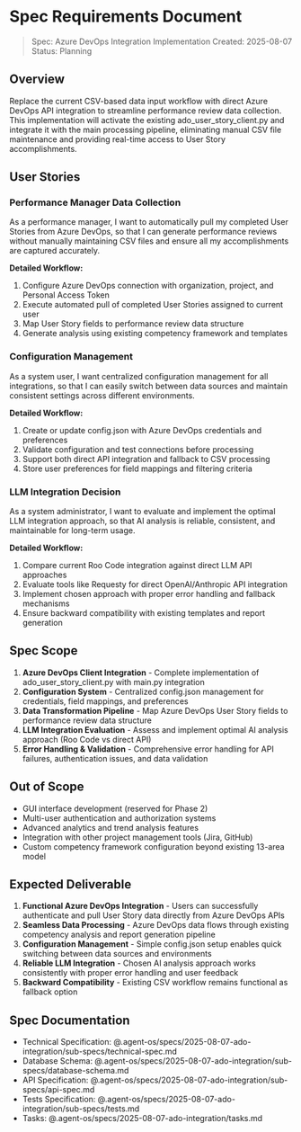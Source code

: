 # Spec Requirements Document

> Spec: Azure DevOps Integration Implementation
> Created: 2025-08-07
> Status: Planning

## Overview

Replace the current CSV-based data input workflow with direct Azure DevOps API integration to streamline performance review data collection. This implementation will activate the existing ado_user_story_client.py and integrate it with the main processing pipeline, eliminating manual CSV file maintenance and providing real-time access to User Story accomplishments.

## User Stories

### Performance Manager Data Collection

As a performance manager, I want to automatically pull my completed User Stories from Azure DevOps, so that I can generate performance reviews without manually maintaining CSV files and ensure all my accomplishments are captured accurately.

**Detailed Workflow:**
1. Configure Azure DevOps connection with organization, project, and Personal Access Token
2. Execute automated pull of completed User Stories assigned to current user
3. Map User Story fields to performance review data structure
4. Generate analysis using existing competency framework and templates

### Configuration Management

As a system user, I want centralized configuration management for all integrations, so that I can easily switch between data sources and maintain consistent settings across different environments.

**Detailed Workflow:**
1. Create or update config.json with Azure DevOps credentials and preferences
2. Validate configuration and test connections before processing
3. Support both direct API integration and fallback to CSV processing
4. Store user preferences for field mappings and filtering criteria

### LLM Integration Decision

As a system administrator, I want to evaluate and implement the optimal LLM integration approach, so that AI analysis is reliable, consistent, and maintainable for long-term usage.

**Detailed Workflow:**
1. Compare current Roo Code integration against direct LLM API approaches
2. Evaluate tools like Requesty for direct OpenAI/Anthropic API integration
3. Implement chosen approach with proper error handling and fallback mechanisms
4. Ensure backward compatibility with existing templates and report generation

## Spec Scope

1. **Azure DevOps Client Integration** - Complete implementation of ado_user_story_client.py with main.py integration
2. **Configuration System** - Centralized config.json management for credentials, field mappings, and preferences
3. **Data Transformation Pipeline** - Map Azure DevOps User Story fields to performance review data structure
4. **LLM Integration Evaluation** - Assess and implement optimal AI analysis approach (Roo Code vs direct API)
5. **Error Handling & Validation** - Comprehensive error handling for API failures, authentication issues, and data validation

## Out of Scope

- GUI interface development (reserved for Phase 2)
- Multi-user authentication and authorization systems
- Advanced analytics and trend analysis features
- Integration with other project management tools (Jira, GitHub)
- Custom competency framework configuration beyond existing 13-area model

## Expected Deliverable

1. **Functional Azure DevOps Integration** - Users can successfully authenticate and pull User Story data directly from Azure DevOps APIs
2. **Seamless Data Processing** - Azure DevOps data flows through existing competency analysis and report generation pipeline
3. **Configuration Management** - Simple config.json setup enables quick switching between data sources and environments
4. **Reliable LLM Integration** - Chosen AI analysis approach works consistently with proper error handling and user feedback
5. **Backward Compatibility** - Existing CSV workflow remains functional as fallback option

## Spec Documentation

- Technical Specification: @.agent-os/specs/2025-08-07-ado-integration/sub-specs/technical-spec.md
- Database Schema: @.agent-os/specs/2025-08-07-ado-integration/sub-specs/database-schema.md
- API Specification: @.agent-os/specs/2025-08-07-ado-integration/sub-specs/api-spec.md
- Tests Specification: @.agent-os/specs/2025-08-07-ado-integration/sub-specs/tests.md
- Tasks: @.agent-os/specs/2025-08-07-ado-integration/tasks.md